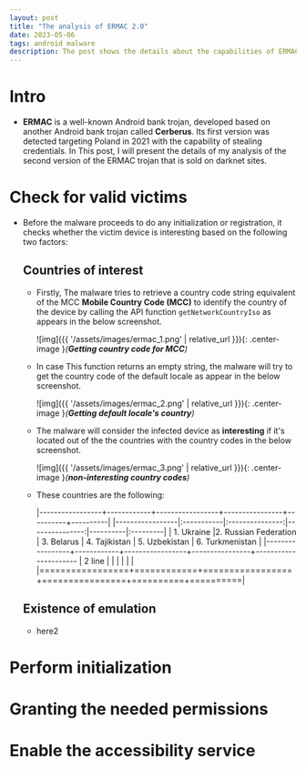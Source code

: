 ```yaml
---
layout: post
title: "The analysis of ERMAC 2.0"
date: 2023-05-06
tags: android malware
description: The post shows the details about the capabilities of ERMAC android bank trojan version 2.0
---
```


# Intro
- **ERMAC** is a well-known Android bank trojan, developed based on another Android bank trojan called **Cerberus**. Its first version was detected targeting Poland in 2021 with the capability of stealing credentials. In This post, I will present the details of my analysis of the second version of the ERMAC trojan that is sold on darknet sites.   

# Check for valid victims
- Before the malware proceeds to do any initialization or registration, it checks whether the victim device is interesting based on the following two factors: 
 
  ## Countries of interest 
  - Firstly, The malware tries to retrieve a country code string equivalent of the MCC **Mobile Country Code (MCC)** to identify the country of the device by calling the API function `getNetworkCountryIso` as appears in the below screenshot. 
  
    ![img]({{ '/assets/images/ermac_1.png' | relative_url }}){: .center-image }*(**Getting country code for MCC**)*
  
  - In case This function returns an empty string, the malware will try to get the country code of the default locale as appear in the below screenshot.
     
     ![img]({{ '/assets/images/ermac_2.png' | relative_url }}){: .center-image }*(**Getting default locale's country**)*
     
  - The malware will consider the infected device as **interesting** if it's located out of the the countries with the country codes in the below screenshot.
     
     ![img]({{ '/assets/images/ermac_3.png' | relative_url }}){: .center-image }*(**non-interesting country codes**)*
  
  - These countries are the following:
  
     |-----------------+------------+-----------------+----------------+----------+----------|
     |-----------------|:-----------|:---------------:|---------------:|----------|:---------|
     | 1. Ukraine   |2. Russian Federation | 3. Belarus  | 4. Tajikistan    | 5. Uzbekistan | 6. Turkmenistan         |
     |-----------------+------------+-----------------+----------------+----------------------
     | 2 line          |            |                 |                |          |          |
     |=================+============+=================+================+==========+==========|

    
     
   
    
  
  
  
  ## Existence of emulation
  - here2


# Perform initialization

# Granting the needed permissions

# Enable the accessibility service

 

